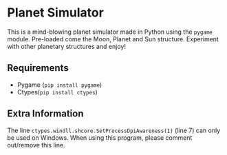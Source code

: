 # Planet Simulator
This is a mind-blowing planet simulator made in Python using the `pygame` module. Pre-loaded come the Moon, Planet and Sun structure. Experiment with other planetary structures and enjoy!

## Requirements

- Pygame (`pip install pygame`)
- Ctypes(`pip install ctypes`)

## Extra Information

The line `ctypes.windll.shcore.SetProcessDpiAwareness(1)` (line 7) can only be used on Windows. When using this program, please comment out/remove this line.
